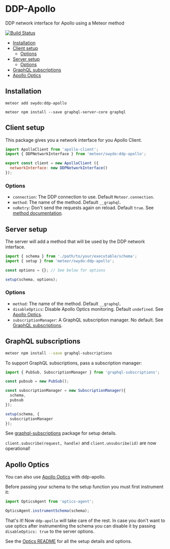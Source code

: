 # DDP-Apollo
DDP network interface for Apollo using a Meteor method

[![Build Status](https://travis-ci.org/Swydo/ddp-apollo.svg?branch=master)](https://travis-ci.org/Swydo/ddp-apollo)

<!-- START doctoc generated TOC please keep comment here to allow auto update -->
<!-- DON'T EDIT THIS SECTION, INSTEAD RE-RUN doctoc TO UPDATE -->


- [Installation](#installation)
- [Client setup](#client-setup)
  - [Options](#options)
- [Server setup](#server-setup)
  - [Options](#options-1)
- [GraphQL subscriptions](#graphql-subscriptions)
- [Apollo Optics](#apollo-optics)

<!-- END doctoc generated TOC please keep comment here to allow auto update -->

## Installation

```
meteor add swydo:ddp-apollo
```

```
meteor npm install --save graphql-server-core graphql
```

## Client setup
This package gives you a network interface for you Apollo Client.

```javascript
import ApolloClient from 'apollo-client';
import { DDPNetworkInterface } from 'meteor/swydo:ddp-apollo';

export const client = new ApolloClient ({
  networkInterface: new DDPNetworkInterface()
});
```

### Options
- `connection`: The DDP connection to use. Default `Meteor.connection`.
- `method`: The name of the method. Default `__graphql`.
- `noRetry`: Don't send the requests again on reload. Default `true`. See [method documentation](https://docs.meteor.com/api/methods.html#Meteor-apply).

## Server setup
The server will add a method that will be used by the DDP network interface.

```javascript
import { schema } from './path/to/your/executable/schema';
import { setup } from 'meteor/swydo:ddp-apollo';

const options = {}; // See below for options

setup(schema, options);
```

### Options
- `method`: The name of the method. Default `__graphql`.
- `disableOptics`: Disable Apollo Optics monitoring. Default `undefined`. See [Apollo Optics](#apollo-optics).
- `subscriptionManager`: A GraphQL subscription manager. No default. See [GraphQL subscriptions](#graphql-subscriptions).

## GraphQL subscriptions
```sh
meteor npm install --save graphql-subscriptions
```

To support GraphQL subscriptions, pass a subscription manager:

```javascript
import { PubSub, SubscriptionManager } from 'graphql-subscriptions';

const pubsub = new PubSub();

const subscriptionManager = new SubscriptionManager({
  schema,
  pubsub
});

setup(schema, {
  subscriptionManager
});
```
See [graphql-subscriptions](https://github.com/apollographql/graphql-subscriptions) package for setup details.

`client.subscribe(request, handle)` and `client.unsubsribe(id)` are now operational!

## Apollo Optics
You can also use [Apollo Optics](http://www.apollodata.com/optics) with ddp-apollo.

Before passing your schema to the setup function you must first instrument it:

```javascript
import OpticsAgent from 'optics-agent';

OpticsAgent.instrumentSchema(schema);
```

That's it! Now `ddp-apollo` will take care of the rest. In case you don't want to use optics after instrumenting the schema you can disable it by passing `disableOptics: true` to the server options.

See the [Optics README](https://github.com/apollographql/optics-agent-js/blob/master/README.md) for all the setup details and options.
